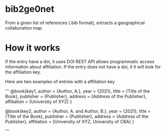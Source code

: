 # bib2ge0net
From a given list of references (.bib format), extracts a geographical collaboration map

# How it works 

If the entry have a doi, it uses  DOI REST API allows programmatic access information about affiliation. 
If the entry does not have a doi, it it will look for the affiliation key. 

Here are two examples of entries with a affiliation key

'''
@book{key1,
  author = {Author, A.},
  year = {2021},
  title = {Title of the Book},
  publisher = {Publisher},
  address = {Address of the Publisher},
  affiliation = {University of XYZ}
}

@book{key2,
  author = {Author, A. and Author, B.},
  year = {2021},
  title = {Title of the Book},
  publisher = {Publisher},
  address = {Address of the Publisher},
  affiliation = {University of XYZ, University of CBA}
}


'''
